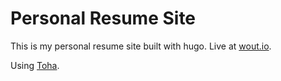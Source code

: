 # Personal Resume Site

This is my personal resume site built with hugo. Live at [wout.io](https://wout.io).

Using [Toha](https://github.com/hugo-toha/toha).
